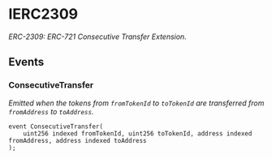 # IERC2309
*ERC-2309: ERC-721 Consecutive Transfer Extension.*


## Events
### ConsecutiveTransfer
*Emitted when the tokens from `fromTokenId` to `toTokenId` are transferred from `fromAddress` to `toAddress`.*


```solidity
event ConsecutiveTransfer(
    uint256 indexed fromTokenId, uint256 toTokenId, address indexed fromAddress, address indexed toAddress
);
```

